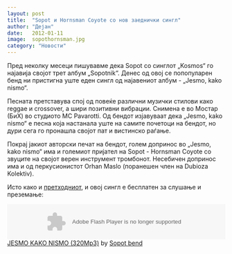```yaml
---
layout: post
title:  "Sopot и Hornsman Coyote со нов заеднички сингл"
author: "Дејан"
date:   2012-01-11
image:  sopothornsman.jpg
category: "Новости"
---
```


Пред неколку месеци пишувавме дека Sopot со синглот „Kosmos“ го најавија својот трет албум „Sopotnik“. Денес од овој се 
попопуларен бенд ни пристигна уште еден сингл од најавениот албум - „Jesmo, kako nismo“.

Песната претставува спој од повеќе различни музички стилови како reggae и crossover, а шири позитивни вибрации. Снимена 
е во Мостар (БиХ) во студиото MC Pavarotti. Од бендот изјавуваат дека „Jesmo, kako nismo“ е песна која настанала уште 
на самите почетоци на бендот, но дури сега го пронашла својот пат и вистинско раѓање.

Покрај јакиот авторски печат на бендот, голем допринос во „Jesmo, kako nismo“ има и големиот пријател на Sopot - 
Hornsman Coyote со звуците на својот верен инструмент тромбонот. Несебичен допринос има и од перкусионистот Orhan Maslo 
(поранешен член на Dubioza Kolektiv).

Исто како и [претходниот](/poveke/sopot-so-besplaten-singl-kako-najava-za-tretiot-album), и овој сингл е бесплатен за 
слушање и преземање:

<object style="display: block; margin-left: auto; margin-right: auto;" data="https://player.soundcloud.com/player.swf?url=http%3A%2F%2Fapi.soundcloud.com%2Ftracks%2F33057013" type="application/x-shockwave-flash" width="100%" height="81"><param name="allowscriptaccess" value="always"><param name="src" value="https://player.soundcloud.com/player.swf?url=http%3A%2F%2Fapi.soundcloud.com%2Ftracks%2F33057013"></object> <span>
<a href="http://soundcloud.com/sopot-bend/jesmo-kako-nismo">JESMO KAKO NISMO (320Mp3)</a> by <a href="http://soundcloud.com/sopot-bend">Sopot bend</a></span>
